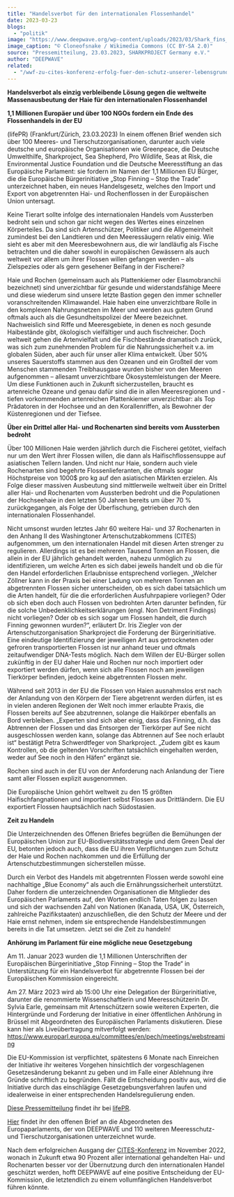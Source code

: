 ```yaml
---
title: "Handelsverbot für den internationalen Flossenhandel"
date: 2023-03-23
blogs: 
  - "politik"
image: "https://www.deepwave.org/wp-content/uploads/2023/03/Shark_fins_Hong_Kong.jpg"
image_caption: "© Cloneofsnake / Wikimedia Commons (CC BY-SA 2.0)"
source: "Pressemitteilung, 23.03.2023, SHARKPROJECT Germany e.V."
author: "DEEPWAVE"
related: 
  - "/wwf-zu-cites-konferenz-erfolg-fuer-den-schutz-unserer-lebensgrundlagen/"
---
```


**Handelsverbot als einzig verbleibende Lösung gegen die weltweite Massenausbeutung der Haie für den internationalen Flossenhandel**

**1,1 Millionen Europäer und über 100 NGOs fordern ein Ende des Flossenhandels in der EU**

(lifePR) (Frankfurt/Zürich, 23.03.2023) In einem offenen Brief wenden sich über 100 Meeres- und Tierschutzorganisationen, darunter auch viele deutsche und europäische Organisationen wie Greenpeace, die Deutsche Umwelthilfe, Sharkproject, Sea Shepherd, Pro Wildlife, Seas at Risk, die Environmental Justice Foundation und die Deutsche Meeresstiftung an das Europäische Parlament: sie fordern im Namen der 1,1 Millionen EU Bürger, die die Europäische Bürgerinitiative „Stop Finning – Stop the Trade“ unterzeichnet haben, ein neues Handelsgesetz, welches den Import und Export von abgetrennten Hai- und Rochenflossen in der Europäischen Union untersagt.

Keine Tierart sollte infolge des internationalen Handels vom Aussterben bedroht sein und schon gar nicht wegen des Wertes eines einzelnen Körperteiles. Da sind sich Artenschützer, Politiker und die Allgemeinheit zumindest bei den Landtieren und den Meeressäugern relativ einig. Wie sieht es aber mit den Meeresbewohnern aus, die wir landläufig als Fische betrachten und die daher sowohl in europäischen Gewässern als auch weltweit vor allem um ihrer Flossen willen gefangen werden – als Zielspezies oder als gern gesehener Beifang in der Fischerei?

Haie und Rochen (gemeinsam auch als Plattenkiemer oder Elasmobranchii bezeichnet) sind unverzichtbar für gesunde und widerstandsfähige Meere und diese wiederum sind unsere letzte Bastion gegen den immer schneller voranschreitenden Klimawandel. Haie haben eine unverzichtbare Rolle in den komplexen Nahrungsnetzen im Meer und werden aus gutem Grund oftmals auch als die Gesundheitspolizei der Meere bezeichnet. Nachweislich sind Riffe und Meeresgebiete, in denen es noch gesunde Haibestände gibt, ökologisch vielfältiger und auch fischreicher. Doch weltweit gehen die Artenvielfalt und die Fischbestände dramatisch zurück, was sich zum zunehmenden Problem für die Nahrungssicherheit v.a. im globalen Süden, aber auch für unser aller Klima entwickelt. Über 50% unseres Sauerstoffs stammen aus den Ozeanen und ein Großteil der vom Menschen stammenden Treibhausgase wurden bisher von den Meeren aufgenommen – allesamt unverzichtbare Ökosystemleistungen der Meere. Um diese Funktionen auch in Zukunft sicherzustellen, braucht es artenreiche Ozeane und genau dafür sind die in allen Meeresregionen und -tiefen vorkommenden artenreichen Plattenkiemer unverzichtbar: als Top Prädatoren in der Hochsee und an den Korallenriffen, als Bewohner der Küstenregionen und der Tiefsee.

**Über ein Drittel aller Hai- und Rochenarten sind bereits vom Aussterben bedroht**

Über 100 Millionen Haie werden jährlich durch die Fischerei getötet, vielfach nur um den Wert ihrer Flossen willen, die dann als Haifischflossensuppe auf asiatischen Tellern landen. Und nicht nur Haie, sondern auch viele Rochenarten sind begehrte Flossenlieferanten, die oftmals sogar Höchstpreise von 1000$ pro kg auf den asiatischen Märkten erzielen. Als Folge dieser massiven Ausbeutung sind mittlerweile weltweit über ein Drittel aller Hai- und Rochenarten vom Aussterben bedroht und die Populationen der Hochseehaie in den letzten 50 Jahren bereits um über 70 % zurückgegangen, als Folge der Überfischung, getrieben durch den internationalen Flossenhandel.

Nicht umsonst wurden letztes Jahr 60 weitere Hai- und 37 Rochenarten in den Anhang II des Washingtoner Artenschutzabkommens (CITES) aufgenommen, um den internationalen Handel mit diesen Arten strenger zu regulieren. Allerdings ist es bei mehreren Tausend Tonnen an Flossen, die allein in der EU jährlich gehandelt werden, nahezu unmöglich zu identifizieren, um welche Arten es sich dabei jeweils handelt und ob die für den Handel erforderlichen Erlaubnisse entsprechend vorliegen. „Welcher Zöllner kann in der Praxis bei einer Ladung von mehreren Tonnen an abgetrennten Flossen sicher unterscheiden, ob es sich dabei tatsächlich um die Arten handelt, für die die erforderlichen Ausfuhrpapiere vorliegen? Oder ob sich eben doch auch Flossen von bedrohten Arten darunter befinden, für die solche Unbedenklichkeitserklärungen (engl. Non Detriment Findings) nicht vorliegen? Oder ob es sich sogar um Flossen handelt, die durch Finning gewonnen wurden?“, erläutert Dr. Iris Ziegler von der Artenschutzorganisation Sharkproject die Forderung der Bürgerinitiative. Eine eindeutige Identifizierung der jeweiligen Art aus getrockneten oder gefroren transportierten Flossen ist nur anhand teuer und oftmals zeitaufwendiger DNA-Tests möglich. Nach dem Willen der EU-Bürger sollen zukünftig in der EU daher Haie und Rochen nur noch importiert oder exportiert werden dürfen, wenn sich alle Flossen noch am jeweiligen Tierkörper befinden, jedoch keine abgetrennten Flossen mehr.

Während seit 2013 in der EU die Flossen von Haien ausnahmslos erst nach der Anlandung von den Körpern der Tiere abgetrennt werden dürfen, ist es in vielen anderen Regionen der Welt noch immer erlaubte Praxis, die Flossen bereits auf See abzutrennen, solange die Haikörper ebenfalls an Bord verbleiben. „Experten sind sich aber einig, dass das Finning, d.h. das Abtrennen der Flossen und das Entsorgen der Tierkörper auf See nicht ausgeschlossen werden kann, solange das Abtrennen auf See noch erlaubt ist“ bestätigt Petra Schwerdtfeger von Sharkproject. „Zudem gibt es kaum Kontrollen, ob die geltenden Vorschriften tatsächlich eingehalten werden, weder auf See noch in den Häfen“ ergänzt sie.

Rochen sind auch in der EU von der Anforderung nach Anlandung der Tiere samt aller Flossen explizit ausgenommen.

Die Europäische Union gehört weltweit zu den 15 größten Haifischfangnationen und importiert selbst Flossen aus Drittländern. Die EU exportiert Flossen hauptsächlich nach Südostasien.

**Zeit zu Handeln**

Die Unterzeichnenden des Offenen Briefes begrüßen die Bemühungen der Europäischen Union zur EU-Biodiversitätsstrategie und dem Green Deal der EU, betonten jedoch auch, dass die EU ihren Verpflichtungen zum Schutz der Haie und Rochen nachkommen und die Erfüllung der Artenschutzbestimmungen sicherstellen müsse.

Durch ein Verbot des Handels mit abgetrennten Flossen werde sowohl eine nachhaltige „Blue Economy“ als auch die Ernährungssicherheit unterstützt. Daher fordern die unterzeichnenden Organisationen die Mitglieder des Europäischen Parlaments auf, den Worten endlich Taten folgen zu lassen und sich der wachsenden Zahl von Nationen (Kanada, USA, UK, Österreich, zahlreiche Pazifikstaaten) anzuschließen, die den Schutz der Meere und der Haie ernst nehmen, indem sie entsprechende Handelsbestimmungen bereits in die Tat umsetzen. Jetzt sei die Zeit zu handeln!

**Anhörung im Parlament für eine mögliche neue Gesetzgebung**

Am 11. Januar 2023 wurden die 1,1 Millionen Unterschriften der Europäischen Bürgerinitiative „Stop Finning – Stop the Trade“ in Unterstützung für ein Handelsverbot für abgetrennte Flossen bei der Europäischen Kommission eingereicht.

Am 27. März 2023 wird ab 15:00 Uhr eine Delegation der Bürgerinitiative, darunter die renommierte Wissenschaftlerin und Meeresschützerin Dr. Sylvia Earle, gemeinsam mit Artenschützern sowie weiteren Experten, die Hintergründe und Forderung der Initiative in einer öffentlichen Anhörung in Brüssel mit Abgeordneten des Europäischen Parlaments diskutieren. Diese kann hier als Liveübertragung mitverfolgt werden: https://www.europarl.europa.eu/committees/en/pech/meetings/webstreaming

Die EU-Kommission ist verpflichtet, spätestens 6 Monate nach Einreichen der Initiative ihr weiteres Vorgehen hinsichtlich der vorgeschlagenen Gesetzesänderung bekannt zu geben und im Falle einer Ablehnung ihre Gründe schriftlich zu begründen. Fällt die Entscheidung positiv aus, wird die Initiative durch das einschlägige Gesetzgebungsverfahren laufen und idealerweise in einer entsprechenden Handelsregulierung enden.

[Diese Pressemitteilung](https://www.lifepr.de/pressemitteilung/sharkproject-international-ev/Handelsverbot-als-einzig-verbleibende-Loesung-gegen-die-weltweite-Massenausbeutung-der-Haie-fuer-den-internationalen-Flossenhandel/boxid/939848) findet ihr bei [lifePR](https://www.lifepr.de/).

[Hier](https://www.sharkproject.org/media/2cln3jqc/eu-fin-trade-ban_open-letter-to-meps-final.pdf) findet ihr den offenen Brief an die Abgeordneten des Europaparlaments, der von DEEPWAVE und 110 weiteren Meeresschutz- und Tierschutzorganisationen unterzeichnet wurde.

Nach dem erfolgreichen Ausgang der [CITES-Konferenz](https://www.deepwave.org/wwf-zu-cites-konferenz-erfolg-fuer-den-schutz-unserer-lebensgrundlagen/) im November 2022, wonach in Zukunft etwa 90 Prozent aller international gehandelten Hai- und Rochenarten besser vor der Übernutzung durch den internationalen Handel geschützt werden, hofft DEEPWAVE auf eine positive Entscheidung der EU-Kommission, die letztendlich zu einem vollumfänglichen Handelsverbot führen könnte.
